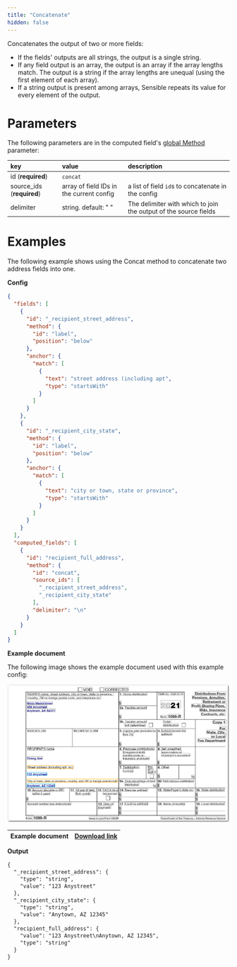 ```yaml
---
title: "Concatenate"
hidden: false
---
```

Concatenates the output of two or more fields:

- If the fields' outputs are all strings, the output is a single string.
- If any field output is an array, the output is an array if the array lengths match. The output is a string if the array lengths are unequal (using the first element of each array).
- If a string output is present among arrays, Sensible repeats its value for every element of the output.



Parameters
====

The following parameters are in the computed field's [global Method](doc:computed-field-methods#parameters) parameter: 


| key                       | value                                    | description                                                  |
| :------------------------ | :--------------------------------------- | :----------------------------------------------------------- |
| id (**required**)         | `concat`                                 |                                                              |
| source_ids (**required**) | array of field IDs in the current config | a list of field `id`s to concatenate in the config           |
| delimiter                 | string. default: " "                     | The delimiter with which to join the output of the source fields |

Examples
====

The following example shows using the Concat method to concatenate two address fields into one.

**Config**

```json
{
  "fields": [
    {
      "id": "_recipient_street_address",
      "method": {
        "id": "label",
        "position": "below"
      },
      "anchor": {
        "match": [
          {
            "text": "street address (including apt",
            "type": "startsWith"
          }
        ]
      }
    },
    {
      "id": "_recipient_city_state",
      "method": {
        "id": "label",
        "position": "below"
      },
      "anchor": {
        "match": [
          {
            "text": "city or town, state or province",
            "type": "startsWith"
          }
        ]
      }
    }
  ],
  "computed_fields": [
    {
      "id": "recipient_full_address",
      "method": {
        "id": "concat",
        "source_ids": [
          "_recipient_street_address",
          "_recipient_city_state"
        ],
        "delimiter": "\n"
      }
    }
  ]
}
```

**Example document**

The following image shows the example document used with this example config:

![Click to enlarge](https://raw.githubusercontent.com/sensible-hq/sensible-docs/main/readme-sync/assets/v0/images/final/concat.png)

| Example document | [Download link](https://raw.githubusercontent.com/sensible-hq/sensible-docs/main/readme-sync/assets/v0/pdfs/concat.pdf) |
| ---------------------- | ------------------------------------------------------------ |

**Output**

```"computed_fields": [
{
  "_recipient_street_address": {
    "type": "string",
    "value": "123 Anystreet"
  },
  "_recipient_city_state": {
    "type": "string",
    "value": "Anytown, AZ 12345"
  },
  "recipient_full_address": {
    "value": "123 Anystreet\nAnytown, AZ 12345",
    "type": "string"
  }
}
```
